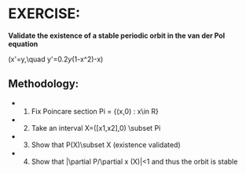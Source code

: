 # EXERCISE:
 **Validate the existence of a stable periodic orbit in the van der Pol equation**
 
 \(x'=y,\quad y'=0.2*y*(1-x^2)-x\)
  
 ## Methodology:
 * 1) Fix Poincare section Pi = {(x,0) : x\in R}
 * 2) Take an interval X=([x1,x2],0) \subset Pi
 * 3) Show that P(X)\subset X (existence validated)
 * 4) Show that |\partial P/\partial x (X)|<1 and thus the orbit is stable
